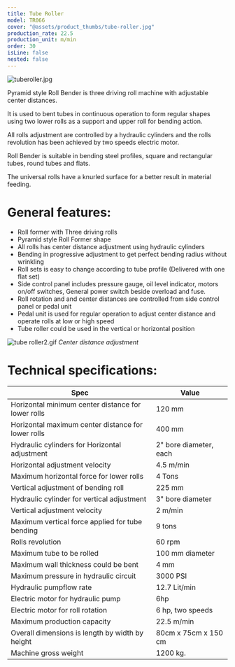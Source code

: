 ```yaml
---
title: Tube Roller
model: TR066
cover: "@assets/product_thumbs/tube-roller.jpg"
production_rate: 22.5
production_unit: m/min
order: 30
isLine: false
nested: false
---
```


![tuberoller.jpg](@assets/article_images/tube-roller/tuberoller.jpg)

Pyramid style Roll Bender is three driving roll machine with adjustable center distances.

It is used to bent tubes in continuous operation to form regular shapes using two lower rolls as a support and upper roll for bending action.

All rolls adjustment are controlled by a hydraulic cylinders and the rolls revolution has been achieved by two speeds electric motor.

Roll Bender is suitable in bending steel profiles, square and rectangular tubes, round tubes and flats.

The universal rolls have a knurled surface for a better result in material feeding.

# General features:

-   Roll former with Three driving rolls
-   Pyramid style Roll Former shape
-   All rolls has center distance adjustment using hydraulic cylinders
-   Bending in progressive adjustment to get perfect bending radius without wrinkling
-   Roll sets is easy to change according to tube profile (Delivered with one flat set)
-   Side control panel includes pressure gauge, oil level indicator, motors on/off switches, General power switch beside overload and fuse.
-   Roll rotation and and center distances are controlled from side control panel or pedal unit
-   Pedal unit is used for regular operation to adjust center distance and operate rolls at low or high speed
-   Tube roller could be used in the vertical or horizontal position

![tube roller2.gif](@assets/article_images/tube-roller/tube-roller2.gif)
_Center distance adjustment_

# Technical specifications:

| Spec                                               | Value                  |
| -------------------------------------------------- | ---------------------- |
| Horizontal minimum center distance for lower rolls | 120 mm                 |
| Horizontal maximum center distance for lower rolls | 400 mm                 |
| Hydraulic cylinders for Horizontal adjustment      | 2" bore diameter, each |
| Horizontal adjustment velocity                     | 4.5 m/min              |
| Maximum horizontal force for lower rolls           | 4 Tons                 |
| Vertical adjustment of bending roll                | 225 mm                 |
| Hydraulic cylinder for vertical adjustment         | 3" bore diameter       |
| Vertical adjustment velocity                       | 2 m/min                |
| Maximum vertical force applied for tube bending    | 9 tons                 |
| Rolls revolution                                   | 60 rpm                 |
| Maximum tube to be rolled                          | 100 mm diameter        |
| Maximum wall thickness could be bent               | 4 mm                   |
| Maximum pressure in hydraulic circuit              | 3000 PSI               |
| Hydraulic pumpflow rate                            | 12.7 Lit/min           |
| Electric motor for hydraulic pump                  | 6hp                    |
| Electric motor for roll rotation                   | 6 hp, two speeds       |
| Maximum production capacity                        | 22.5 m/min             |
| Overall dimensions is length by width by height    | 80cm x 75cm x 150 cm   |
| Machine gross weight                               | 1200 kg.               |
